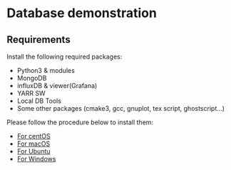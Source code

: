 # Database demonstration

## Requirements
Install the following required packages:

- Python3 & modules
- MongoDB
- influxDB & viewer(Grafana)
- YARR SW
- Local DB Tools
- Some other packages (cmake3, gcc, gnuplot, tex script, ghostscript...)

Please follow the procedure below to install them:

- [For centOS](database_demonstration_setup_centos.md)
- [For macOS](database_demonstration_setup_mac.md)
- [For Ubuntu](database_demonstration_setup_ubuntu.md)
- [For Windows](database_demonstration_setup_windows.md)
